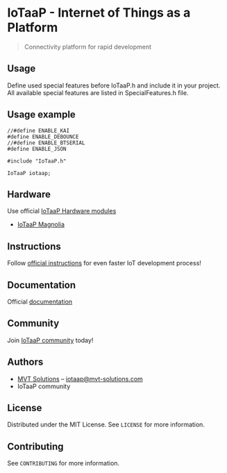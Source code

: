 # IoTaaP - Internet of Things as a Platform
> Connectivity platform for rapid development

## Usage

Define used special features before IoTaaP.h and include it in your project. All available special features are listed in SpecialFeatures.h file.

## Usage example

```
//#define ENABLE_KAI
#define ENABLE_DEBOUNCE
//#define ENABLE_BTSERIAL
#define ENABLE_JSON

#include "IoTaaP.h"

IoTaaP iotaap;
```

## Hardware

Use official [IoTaaP Hardware modules](https://iotaap.mvt-solutions.com/)

* [IoTaaP Magnolia](https://iotaap.mvt-solutions.com/platform/)

## Instructions

Follow [official instructions](https://iotaap.mvt-solutions.com/build/) for even faster IoT development process!

## Documentation

Official [documentation](https://iotaap.mvt-solutions.com/official-docs)

## Community

Join [IoTaaP community](https://iotaap.com/) today!

## Authors

* [MVT Solutions](https://www.mvt-solutions.com) – iotaap@mvt-solutions.com
* IoTaaP community

## License

Distributed under the MIT License. See ``LICENSE`` for more information.

## Contributing

See ``CONTRIBUTING`` for more information.